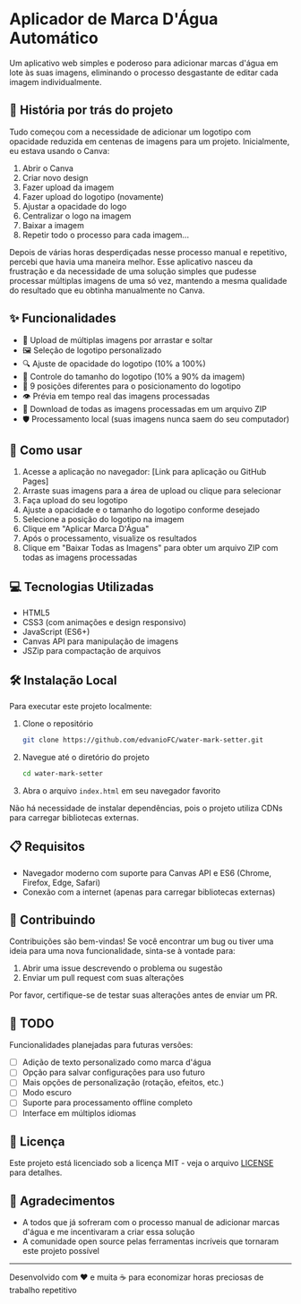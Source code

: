 # Aplicador de Marca D'Água Automático

Um aplicativo web simples e poderoso para adicionar marcas d'água em lote às suas imagens, eliminando o processo desgastante de editar cada imagem individualmente.

## 🌟 História por trás do projeto

Tudo começou com a necessidade de adicionar um logotipo com opacidade reduzida em centenas de imagens para um projeto. Inicialmente, eu estava usando o Canva:

1. Abrir o Canva
2. Criar novo design
3. Fazer upload da imagem
4. Fazer upload do logotipo (novamente)
5. Ajustar a opacidade do logo
6. Centralizar o logo na imagem
7. Baixar a imagem
8. Repetir todo o processo para cada imagem...

Depois de várias horas desperdiçadas nesse processo manual e repetitivo, percebi que havia uma maneira melhor. Esse aplicativo nasceu da frustração e da necessidade de uma solução simples que pudesse processar múltiplas imagens de uma só vez, mantendo a mesma qualidade do resultado que eu obtinha manualmente no Canva.

## ✨ Funcionalidades

- 📁 Upload de múltiplas imagens por arrastar e soltar
- 🖼️ Seleção de logotipo personalizado
- 🔍 Ajuste de opacidade do logotipo (10% a 100%)
- 📏 Controle do tamanho do logotipo (10% a 90% da imagem)
- 🎯 9 posições diferentes para o posicionamento do logotipo
- 👁️ Prévia em tempo real das imagens processadas
- 💾 Download de todas as imagens processadas em um arquivo ZIP
- 🛡️ Processamento local (suas imagens nunca saem do seu computador)

## 🚀 Como usar

1. Acesse a aplicação no navegador: [Link para aplicação ou GitHub Pages]
2. Arraste suas imagens para a área de upload ou clique para selecionar
3. Faça upload do seu logotipo
4. Ajuste a opacidade e o tamanho do logotipo conforme desejado
5. Selecione a posição do logotipo na imagem
6. Clique em "Aplicar Marca D'Água"
7. Após o processamento, visualize os resultados
8. Clique em "Baixar Todas as Imagens" para obter um arquivo ZIP com todas as imagens processadas

## 💻 Tecnologias Utilizadas

- HTML5
- CSS3 (com animações e design responsivo)
- JavaScript (ES6+)
- Canvas API para manipulação de imagens
- JSZip para compactação de arquivos

## 🛠️ Instalação Local

Para executar este projeto localmente:

1. Clone o repositório

   ```bash
   git clone https://github.com/edvanioFC/water-mark-setter.git
   ```
2. Navegue até o diretório do projeto

   ```bash
   cd water-mark-setter
   ```
3. Abra o arquivo `index.html` em seu navegador favorito

Não há necessidade de instalar dependências, pois o projeto utiliza CDNs para carregar bibliotecas externas.

## 📋 Requisitos

- Navegador moderno com suporte para Canvas API e ES6 (Chrome, Firefox, Edge, Safari)
- Conexão com a internet (apenas para carregar bibliotecas externas)

## 🤝 Contribuindo

Contribuições são bem-vindas! Se você encontrar um bug ou tiver uma ideia para uma nova funcionalidade, sinta-se à vontade para:

1. Abrir uma issue descrevendo o problema ou sugestão
2. Enviar um pull request com suas alterações

Por favor, certifique-se de testar suas alterações antes de enviar um PR.

## 📝 TODO

Funcionalidades planejadas para futuras versões:

- [ ] Adição de texto personalizado como marca d'água
- [ ] Opção para salvar configurações para uso futuro
- [ ] Mais opções de personalização (rotação, efeitos, etc.)
- [ ] Modo escuro
- [ ] Suporte para processamento offline completo
- [ ] Interface em múltiplos idiomas

## 📜 Licença

Este projeto está licenciado sob a licença MIT - veja o arquivo [LICENSE](https://github.com/edvanioFC/water-mark-setter/blob/main/LICENSE) para detalhes.

## 🙏 Agradecimentos

- A todos que já sofreram com o processo manual de adicionar marcas d'água e me incentivaram a criar essa solução
- A comunidade open source pelas ferramentas incríveis que tornaram este projeto possível

---

Desenvolvido com ❤️ e muita ☕ para economizar horas preciosas de trabalho repetitivo
